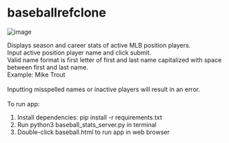 # baseballrefclone
![image](https://github.com/justintran12/baseballrefclone/assets/48570497/9d61561c-46c1-44c4-a343-ab0cf1aca3c1)

Displays season and career stats of active MLB position players. <br />
Input active position player name and click submit. <br />
Valid name format is first letter of first and last name capitalized with space between first and last name. <br />
Example: Mike Trout <br />
<br />
Inputting misspelled names or inactive players will result in an error. <br />
<br />
To run app: <br />
1. Install dependencies: pip install -r requirements.txt <br />
1. Run python3 baseball_stats_server.py in terminal <br />
2. Double-click baseball.html to run app in web browser <br />